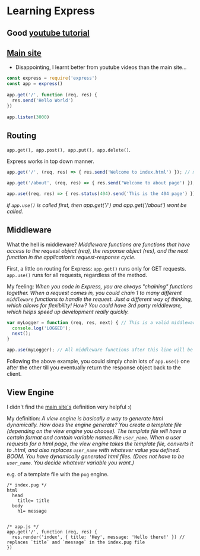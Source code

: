 # Learning Express

## Good [youtube tutorial](https://www.youtube.com/watch?v=Lr9WUkeYSA8&list=PL4cUxeGkcC9jsz4LDYc6kv3ymONOKxwBU&index=6)

## [Main site](https://expressjs.com/)
- Disappointing, I learnt better from youtube videos than the main site...

```javascript
const express = require('express')
const app = express()
 
app.get('/', function (req, res) {
  res.send('Hello World')
})
 
app.listen(3000)
```

## Routing
`app.get(), app.post(), app.put(), app.delete()`.

Express works in top down manner.
```javascript
app.get('/', (req, res) => { res.send('Welcome to index.html') }); // matches on root path

app.get('/about', (req, res) => { res.send('Welcome to about page') }); // matches with /about endpoint

app.use((req, res) => { res.status(404).send('This is the 404 page') }); // This will match any endpoint.
```
*if `app.use()` is called first, then app.get('/') and app.get('/about') wont be called.*

## Middleware

What the hell is middleware? *Middleware functions are functions that have access to the request object (req), the response object (res), and the next function in the application’s request-response cycle.*

First, a little on routing for Express: `app.get()` runs only for GET requests. `app.use()` runs for all requests, regardless of the method.

My feeling: *When you code in Express, you are always "chaining" functions together. When a request comes in, you could chain 1 to many different `middleware` functions to handle the request. Just a different way of thinking, which allows for flexibility! How? You could have 3rd party middleware, which helps speed up development really quickly.*

```javascript
var myLogger = function (req, res, next) { // This is a valid middleware function! Because it expects to receive request, response object and next function.
  console.log('LOGGED');
  next();
}

app.use(myLogger); // All middleware functions after this line will be called AFTER `myLogger`
```

Following the above example, you could simply chain lots of `app.use()` one after the other till you eventually return the response object back to the client.


## View Engine
I didn't find the [main site's](https://expressjs.com/en/guide/using-template-engines.html) definition very helpful :(

My definition: *A view engine is basically a way to generate html dynamically. How does the engine generate? You create a template file (depending on the view engine you choose). The template file will have a certain format and contain variable names like `user_name`. When a user requests for a html page, the view engine takes the template file, converts it to .html, and also replaces `user_name` with whatever value you defined. BOOM. You have dynamically generated html files. (Does not have to be `user_name`. You decide whatever variable you want.)*

e.g. of a template file with the `pug` engine.
```
/* index.pug */
html
  head
    title= title
  body
    h1= message


/* app.js */
app.get('/', function (req, res) {
  res.render('index', { title: 'Hey', message: 'Hello there!' }) // replaces `title` and `message` in the index.pug file
})
```